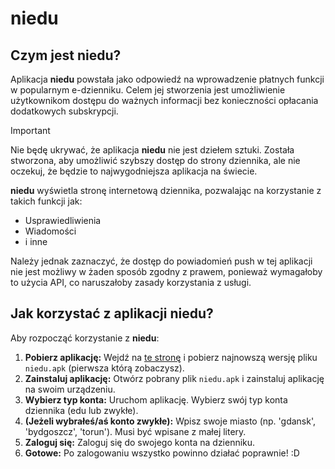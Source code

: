 # niedu
## Czym jest niedu?
Aplikacja **niedu** powstała jako odpowiedź na wprowadzenie płatnych funkcji w popularnym e-dzienniku. 
Celem jej stworzenia jest umożliwienie użytkownikom dostępu do ważnych informacji bez konieczności opłacania dodatkowych subskrypcji.

> [!IMPORTANT] 
> Nie będę ukrywać, że aplikacja **niedu** nie jest dziełem sztuki. Została stworzona, aby umożliwić szybszy dostęp do strony dziennika, ale nie oczekuj, że będzie to najwygodniejsza aplikacja na świecie.

**niedu** wyświetla stronę internetową dziennika, pozwalając na korzystanie z takich funkcji jak:
- Usprawiedliwienia
- Wiadomości
- i inne

Należy jednak zaznaczyć, że dostęp do powiadomień push w tej aplikacji nie jest możliwy w żaden sposób zgodny z prawem,
 ponieważ wymagałoby to użycia API, co naruszałoby zasady korzystania z usługi.
## Jak korzystać z aplikacji niedu?
Aby rozpocząć korzystanie z **niedu**:
1. **Pobierz aplikację:** Wejdź na [te stronę](https://github.com/AndusDEV/niedu/releases) i pobierz najnowszą wersję pliku `niedu.apk` (pierwsza którą zobaczysz).
2. **Zainstaluj aplikację:** Otwórz pobrany plik `niedu.apk` i zainstaluj aplikację na swoim urządzeniu.
3. **Wybierz typ konta:** Uruchom aplikację. Wybierz swój typ konta dziennika (edu lub zwykłe).
4. **(Jeżeli wybrałeś/aś konto zwykłe):** Wpisz swoje miasto (np. 'gdansk', 'bydgoszcz', 'torun'). Musi być wpisane z małej litery.
5. **Zaloguj się:** Zaloguj się do swojego konta na dzienniku.
6. **Gotowe:** Po zalogowaniu wszystko powinno działać poprawnie! :D

